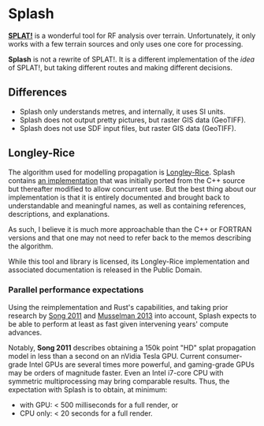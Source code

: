 # Splash

**[SPLAT!]** is a wonderful tool for RF analysis over terrain. Unfortunately,
it only works with a few terrain sources and only uses one core for processing.

**Splash** is not a rewrite of SPLAT!. It is a different implementation of the
_idea_ of SPLAT!, but taking different routes and making different decisions.

[SPLAT!]: http://www.qsl.net/kd2bd/splat.html

## Differences

 - Splash only understands metres, and internally, it uses SI units.
 - Splash does not output pretty pictures, but raster GIS data (GeoTIFF).
 - Splash does not use SDF input files, but raster GIS data (GeoTIFF).

## Longley-Rice

The algorithm used for modelling propagation is [Longley-Rice]. Splash contains
[an implementation] that was initially ported from the C++ source but thereafter
modified to allow concurrent use. But the best thing about our implementation is
that it is entirely documented and brought back to understandable and meaningful
names, as well as containing references, descriptions, and explanations.

As such, I believe it is much more approachable than the C++ or FORTRAN versions
and that one may not need to refer back to the memos describing the algorithm.

While this tool and library is licensed, its Longley-Rice implementation and
associated documentation is released in the Public Domain.

[Longley-Rice]: https://en.wikipedia.org/wiki/Longley%E2%80%93Rice_model
[an implementation]: https://docs.rs/splash/*/splash/itm/index.html

### Parallel performance expectations

Using the reimplementation and Rust's capabilities, and taking prior research
by [Song 2011] and [Musselman 2013] into account, Splash expects to be able to
perform at least as fast given intervening years' compute advances.

Notably, **Song 2011** describes obtaining a 150k point "HD" splat propagation
model in less than a second on an nVidia Tesla GPU. Current consumer-grade
Intel GPUs are several times more powerful, and gaming-grade GPUs may be orders
of magnitude faster. Even an Intel i7-core CPU with symmetric multiprocessing
may bring comparable results. Thus, the expectation with Splash is to obtain, at
minimum:

 - with GPU: < 500 milliseconds for a full render, or
 - CPU only: < 20 seconds for a full render.

[Song 2011]: https://ieeexplore.ieee.org/document/5680900/
[Musselman 2013]: https://github.com/amusselm/Parallel-LRP
